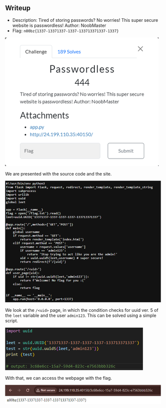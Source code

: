 ## Writeup

- Description: Tired of storing passwords? No worries! This super secure website is passwordless! Author: NoobMaster
- Flag: `n00bz{1337-13371337-1337-133713371337-1337}`

![](./images/img1.png)

We are presented with the source code and the site.

![](./images/img2.png)

We look at the `/<uid>` page, in which the condition checks for uuid ver. 5 of the `leet` variable and the user `admin123`.
This can be solved using a simple script.

![](./images/img3.png)

With that, we can access the webpage with the flag.

![](./images/img4.png)